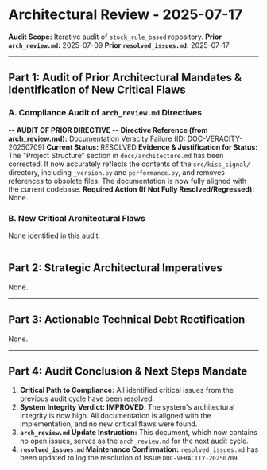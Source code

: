 # Architectural Review - 2025-07-17

**Audit Scope:** Iterative audit of `stock_rule_based` repository.
**Prior `arch_review.md`:** 2025-07-09
**Prior `resolved_issues.md`:** 2025-07-17

---

## Part 1: Audit of Prior Architectural Mandates & Identification of New Critical Flaws

### A. Compliance Audit of `arch_review.md` Directives

**-- AUDIT OF PRIOR DIRECTIVE --**
**Directive Reference (from arch_review.md):** Documentation Veracity Failure (ID: DOC-VERACITY-20250709)
**Current Status:** RESOLVED
**Evidence & Justification for Status:**
    The "Project Structure" section in `docs/architecture.md` has been corrected. It now accurately reflects the contents of the `src/kiss_signal/` directory, including `_version.py` and `performance.py`, and removes references to obsolete files. The documentation is now fully aligned with the current codebase.
**Required Action (If Not Fully Resolved/Regressed):** None.

### B. New Critical Architectural Flaws

None identified in this audit.

---

## Part 2: Strategic Architectural Imperatives

None.

---

## Part 3: Actionable Technical Debt Rectification

None.

---

## Part 4: Audit Conclusion & Next Steps Mandate

 1.  **Critical Path to Compliance:**
    All identified critical issues from the previous audit cycle have been resolved.
 2.  **System Integrity Verdict:** **IMPROVED**. The system's architectural integrity is now high. All documentation is aligned with the implementation, and no new critical flaws were found.
3.  **`arch_review.md` Update Instruction:** This document, which now contains no open issues, serves as the `arch_review.md` for the next audit cycle.
4.  **`resolved_issues.md` Maintenance Confirmation:** `resolved_issues.md` has been updated to log the resolution of issue `DOC-VERACITY-20250709`.
